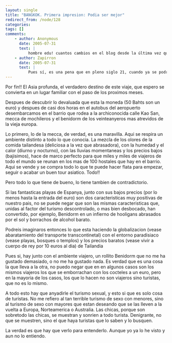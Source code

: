 ```yaml
---
layout: single
title: "BANGKOK. Primera impresion: Podia ser mejor"
redirect_from: /node/128
categories:
tags: []
comments: 
    - author: Anonymous
      date: 2005-07-31
      text: |
          hombre edu! cuantos cambios en el blog desde la última vez que lo visité! Has puesto fotos y todo!Siento no haberte escrito antes, aunque el que no me enviases la dirección de tu blog ha contribuido sensiblemente en la demora. Pero bueno, tienes un hermano que te hace los deberes...Y ahora que has habilitado el envío anónimo y que ya no hace falta registrarse, no tenía excusa para no escribirte :-DMuy interesante todo lo que cuentas!! De momento veo que vais solventando las dificultades bastante bien ;-)Yo he empezado vacaciones esta semana y estos días poco internet voy a tener, pero cuando pueda ya te iré contando las novedades que vaya habiendo por aquí. Cuídate. Muchos besos de tu primo de bcn.  
    - author: Zapirron
      date: 2005-07-31
      text: |
          Pues sí, es una pena que en pleno siglo 21, cuando ya se podría erradicar la pobreza extrema y con ella tantas lacras adheridas como son los diferentes tipos de prostitución, Sigamos siendo los de los países ricos los que machacamos a los países pobres. Como antaño. Tenemos dinero para montar fórums y olimpiadas, y tantas otras cosas prescindibles, pero no tenemos dinero para salvar la vida a todos los que mueren de miseria. Yo sí tengo una explicación para todo lo que pasa: el egoísmo y los siete pecados capitales repartiditos de diferente manera según el caso, la cosa y la casa...  
---
```

Por fin!! El Asia profunda, el verdadero destino de este viaje, que espero se convierta en un lugar familiar con el paso de los proximos meses.  

Despues de descubrir lo devaluada que esta la moneda (50 Bahts son un euro) y despues de casi dos horas en el autobus del aeropuerto desembarcamos en el barrio que rodea a la archiconocida calle Kao San, mecca de mochileros y el benidorm de los veinteanyeros mas atrevidos de la vieja europa.  

Lo primero, lo de la mecca, de verdad, es una maravilla. Aqui se respira un ambiente distinto a todo lo que conocia. La mezcla de los olores de la comida tailandesa (deliciosa a la vez que abrasadora), con la humedad y el calor (diurno y nocturno), con las lluvias momentaneas y los precios bajos (bajisimos), hace de marco perfecto para que miles y miles de viajeros de todo el mundo se reunan en los mas de 100 hostales que hay en el barrio. Aqui se vende y se compra todo lo que te puede hacer flata para empezar, seguir o acabar un buen tour asiatico. Todo!!  

Pero todo lo que tiene de bueno, lo tiene tambien de contradictorio.  

Si las fantasticas playas de Espanya, junto con sus bajos precios (por lo menos hasta la entrada del euro) son dos caracteristicas muy positivas de nuestro pais, no se puede negar que son las mismas caracteristicas que, unidas al factor del turismo descontrolado, o mas bien desbocado, han convertido, por ejemplo, Benidorm en un infierno de hooligans abrasados por el sol y borrachos de alcohol barato.  

Podreis imaginaros entonces lo que esta haciendo la globalizacion (vease abaratamiento del transporte transcontinetal) con el entorno paradisiaco (vease playas, bosques o templos) y los precios baratos (vease vivir a cuerpo de rey por 10 euros al dia) de Tailandia  

Pues si, hay junto con el ambiente viajero, un rollito Benidorm que no me ha gustado demasiado, o no me ha gustado nada. Es verdad que es una cosa la que lleva a la otra, no puedo negar que en en algunos casos son los mismos viajeros los que se emborrachan con los cocteles a un euro, pero en la mayoria de los casos, los que lo hacen no son viajeros sino turistas, que no es lo mismo.  

A todo esto hay que anyadirle el turismo sexual, y esto si que es solo cosa de turistas. No me refiero al tan terrible turismo de sexo con menores, sino al turismo de sexo con mayores que estan deseando que se las lleven a la vuelta a Europa, Norteamerica o Australia. Las chicas, porque son sobretodo las chicas, se muestran y sonrien a todo turista. Denigrante, no que se muestren, sino el que haya turistas que lo saben y lo busquen.  

La verdad es que hay que verlo para entenderlo. Aunque yo ya lo he visto y aun no lo entiendo.
